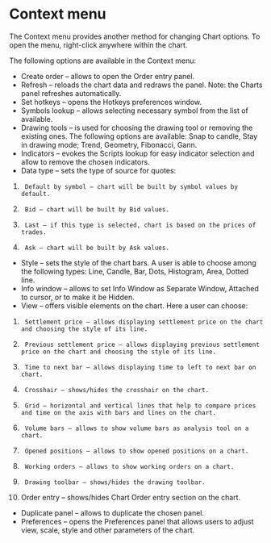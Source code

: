 # Context menu

The Context menu provides another method for changing Chart options. To open the menu, right-click anywhere within the chart.

The following options are available in the Context menu:

* Create order – allows to open the Order entry panel.
* Refresh – reloads the chart data and redraws the panel. Note: the Charts panel refreshes automatically.
* Set hotkeys – opens the Hotkeys preferences window.
* Symbols lookup – allows selecting necessary symbol from the list of available.
* Drawing tools – is used for choosing the drawing tool or removing the existing ones. The following options are available: Snap to candle, Stay in drawing mode; Trend, Geometry, Fibonacci, Gann.
* Indicators – evokes the Scripts lookup for easy indicator selection and allow to remove the chosen indicators.
* Data type – sets the type of source for quotes:

1.      Default by symbol – chart will be built by symbol values by default.

2.      Bid – chart will be built by Bid values.

3.      Last – if this type is selected, chart is based on the prices of trades.

4.      Ask – chart will be built by Ask values.

* Style – sets the style of the chart bars. A user is able to choose among the following types: Line, Candle, Bar, Dots, Histogram, Area, Dotted line.
* Info window – allows to set Info Window as Separate Window, Attached to cursor, or to make it be Hidden.
* View – offers visible elements on the chart. Here a user can choose:

1.      Settlement price – allows displaying settlement price on the chart and choosing the style of its line.

2.      Previous settlement price – allows displaying previous settlement price on the chart and choosing the style of its line.

3.      Time to next bar – allows displaying time to left to next bar on chart.

4.      Crosshair – shows/hides the crosshair on the chart.

5.      Grid – horizontal and vertical lines that help to compare prices and time on the axis with bars and lines on the chart.

6.      Volume bars – allows to show volume bars as analysis tool on a chart.

7.      Opened positions – allows to show opened positions on a chart.

8.      Working orders – allows to show working orders on a chart.

9.      Drawing toolbar – shows/hides the drawing toolbar.

10.  Order entry – shows/hides Chart Order entry section on the chart.

* Duplicate panel – allows to duplicate the chosen panel.
* Preferences – opens the Preferences panel that allows users to adjust view, scale, style and other parameters of the chart.

